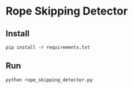 # Rope Skipping Detector

## Install
```
pip install -r requirements.txt
```

## Run
```
python rope_skipping_detector.py
```